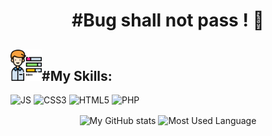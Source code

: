 

<h1 color="black" align="center"> #Bug shall not pass ! 🧙 </h1>


<!---
Consultar a URL para desenvolver os icons das Skils -> https://shields.io
-->
<p>
    <h2 align="rigth"><img  alt="skills"  width="50" height="50" src="icons/skills.svg"></img>#My Skills: </h2>
</p>


<p>
  <img alt="JS" src="https://img.shields.io/badge/JavaScript-F7DF1E?style=for-the-badge&logo=JavaScript&logoColor=black"/>

<img alt="CSS3" src="https://img.shields.io/badge/CSS3-1572B6?style=for-the-badge&logo=css3&logoColor=white"/>

 <img alt="HTML5" src="https://img.shields.io/badge/HTML5-E34F26?style=for-the-badge&logo=html5&logoColor=white"/>
 
  <img alt="PHP" src="https://img.shields.io/badge/PHP-6495ED?style=for-the-badge&logo=php&logoColor=white"/>
</p>
 <p align="center">
    <img  align="center" src="https://github-readme-stats.vercel.app/api/top-langs/?username=digoarthur&bg_color=9370DB&text_color=FFFAFA&title_color=FFFFFF&style=centerme" alt="My GitHub stats"/>
    <img  align="center" src="https://github-readme-stats.vercel.app/api?username=digoarthur&show_icons=true&theme=radical&title_color=FFFFFF&bg_color=9370DB&text_color=FFFAFA" alt="Most Used Language"/>
</p>
